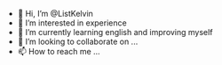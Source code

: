 - 👋 Hi, I’m @ListKelvin
- 👀 I’m interested in experience
- 🌱 I’m currently learning english and improving myself
- 💞️ I’m looking to collaborate on ...
- 📫 How to reach me ...

<!---
ListKelvin/ListKelvin is a ✨ special ✨ repository because its `README.md` (this file) appears on your GitHub profile.
You can click the Preview link to take a look at your changes.
--->

